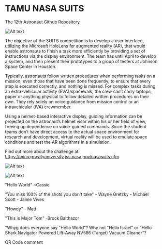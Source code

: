 # TAMU NASA SUITS

The 12th Astronaut Github Repository

![Alt text](/Pictures/holoWrist.PNG?raw=true "UI Concept")

The objective of the SUITS competition is to develop a user interface, utilizing the Microsoft HoloLens for augmented reality (AR), that would enable astronauts to finish a task more efficiently by providing a set of instructions via the display environment. The team has until April to develop a system, and then present their prototypes to a group of testers at Johnson Space Center in Houston.

Typically, astronauts follow written procedures when performing tasks on a mission, even those that have been done frequently, to ensure that every step is executed correctly, and nothing is missed. For complex tasks during an extra-vehicular activity (EVA)/spacewalk, the crew can’t carry laptops, paper or anything physical to follow detailed written procedures on their own. They rely solely on voice guidance from mission control or an intravehicular (IVA) crewmember.

Using a helmet-based interactive display, guiding information can be projected on the astronaut’s helmet visor within his or her field of view, freeing up dependence on voice-guided commands. Since the student teams don’t have direct access to the actual space environment for research and development, virtual reality will be used to emulate space conditions and test the AR algorithms in a simulation.

Find out more about the challenge at:
https://microgravityuniversity.jsc.nasa.gov/nasasuits.cfm

![Alt text](/Pictures/SUITS-2021.png?raw=true "SUITS 2021 Overview")

![Alt text](/Pictures/NASA_SUITS_Logov4.png?raw=true "12th Astronaut Logo")

"Hello World" ~Cassie

"You miss 100% of the shots you don't take" - Wayne Gretzky - Michael Scott - Jaime Vives

"Howdy" - Matt

[//]: # ("Oh YOU are NA NA? - Lucas aka Wong Yukhei, Wong Xuxi ca. 2018.)

"This is Major Tom" -Brock Balthazor

"Whyg does everyone say "Hello World"? Why not "Hello Israel" or "Hello Shark Navigator Powered Lift-Away NV586 (Target) Vacuum Cleaner"?

QR Code comment
